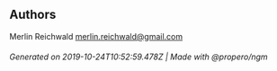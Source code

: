 ## Authors

Merlin Reichwald <merlin.reichwald@gmail.com>

###### Generated on 2019-10-24T10:52:59.478Z | Made with @propero/ngm